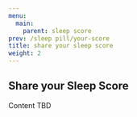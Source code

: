 ```yaml
---
menu:
  main:
    parent: sleep score
prev: /sleep pill/your-score
title: share your sleep score
weight: 2
---
```


## Share your Sleep Score


Content TBD
